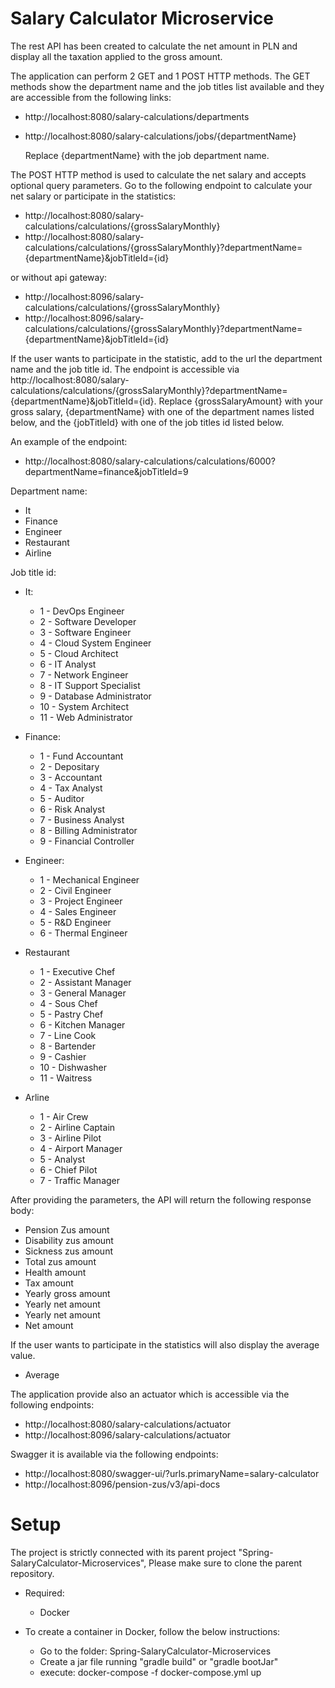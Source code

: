 # Salary Calculator Microservice

The rest API has been created to calculate the net amount in PLN and display all the taxation applied to the gross amount.

The application can perform 2 GET and 1 POST HTTP methods. The GET methods show the department name and the job titles list available and they are accessible from the following links:

* http://localhost:8080/salary-calculations/departments
* http://localhost:8080/salary-calculations/jobs/{departmentName}

  Replace {departmentName} with the job department name.

The POST HTTP method is used to calculate the net salary and accepts optional query parameters. Go to the following endpoint to calculate your net salary or participate in the statistics:

* http://localhost:8080/salary-calculations/calculations/{grossSalaryMonthly}
* http://localhost:8080/salary-calculations/calculations/{grossSalaryMonthly}?departmentName={departmentName}&jobTitleId={id}

or without api gateway:

* http://localhost:8096/salary-calculations/calculations/{grossSalaryMonthly}
* http://localhost:8096/salary-calculations/calculations/{grossSalaryMonthly}?departmentName={departmentName}&jobTitleId={id}

If the user wants to participate in the statistic, add to the url the department name and the job title id. The endpoint is accessible via http://localhost:8080/salary-calculations/calculations/{grossSalaryMonthly}?departmentName={departmentName}&jobTitleId={id}. Replace {grossSalaryAmount} with your gross salary, {departmentName} with one of the department names listed below, and the {jobTitleId} with one of the job titles id listed below.

An example of the endpoint:

* http://localhost:8080/salary-calculations/calculations/6000?departmentName=finance&jobTitleId=9

Department name:

* It
* Finance
* Engineer
* Restaurant
* Airline

Job title id:

* It:
    * 1 - DevOps Engineer
    * 2 - Software Developer
    * 3 - Software Engineer
    * 4 - Cloud System Engineer
    * 5 - Cloud Architect
    * 6 - IT Analyst
    * 7 - Network Engineer
    * 8 - IT Support Specialist
    * 9 - Database Administrator
    * 10 - System Architect
    * 11 - Web Administrator

* Finance:

    * 1 - Fund Accountant
    * 2 - Depositary
    * 3 - Accountant
    * 4 - Tax Analyst
    * 5 - Auditor
    * 6 - Risk Analyst
    * 7 - Business Analyst
    * 8 - Billing Administrator
    * 9 - Financial Controller

* Engineer:
    * 1 - Mechanical Engineer
    * 2 - Civil Engineer
    * 3 - Project Engineer
    * 4 - Sales Engineer
    * 5 - R&D Engineer
    * 6 - Thermal Engineer

* Restaurant
    * 1 - Executive Chef
    * 2 - Assistant Manager
    * 3 - General Manager
    * 4 - Sous Chef
    * 5 - Pastry Chef
    * 6 - Kitchen Manager
    * 7 - Line Cook
    * 8 - Bartender
    * 9 - Cashier
    * 10 - Dishwasher
    * 11 - Waitress

* Arline
    * 1 - Air Crew
    * 2 - Airline Captain
    * 3 - Airline Pilot
    * 4 - Airport Manager
    * 5 - Analyst
    * 6 - Chief Pilot
    * 7 - Traffic Manager

After providing the parameters, the API will return the following response body:

* Pension Zus amount
* Disability zus amount
* Sickness zus amount
* Total zus amount
* Health amount
* Tax amount
* Yearly gross amount
* Yearly net amount
* Yearly net amount
* Net amount

If the user wants to participate in the statistics will also display the average value.

* Average

The application provide also an actuator which is accessible via the following endpoints:

* http://localhost:8080/salary-calculations/actuator
* http://localhost:8096/salary-calculations/actuator

Swagger it is available via the following endpoints:

* http://localhost:8080/swagger-ui/?urls.primaryName=salary-calculator
* http://localhost:8096/pension-zus/v3/api-docs

# Setup

The project is strictly connected with its parent project "Spring-SalaryCalculator-Microservices",
Please make sure to clone the parent repository.

* Required:
  * Docker


* To create a container in Docker, follow the below instructions:

  * Go to the folder: Spring-SalaryCalculator-Microservices
  * Create a jar file running "gradle build" or "gradle bootJar"
  * execute: docker-compose -f docker-compose.yml up





